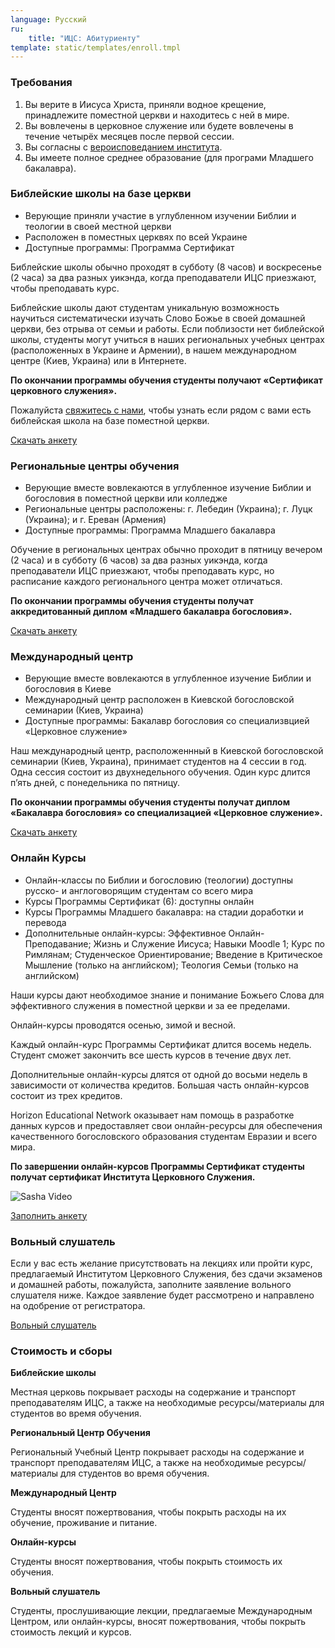 ```yaml
---
language: Русский
ru:
    title: "ИЦС: Абитуриенту"
template: static/templates/enroll.tmpl
---
```

### Требования

1. Вы верите в Иисуса Христа, приняли водное
    крещение, принадлежите поместной
    церкви и находитесь с
    ней в мире.
2. Вы вовлечены в церковное служение или будете вовлечены в течение четырёх
    месяцев после первой сессии.
3. Вы согласны с [вероисповеданием института](/static/kratkoe-ispovedanie.pdf).
4. Вы имеете полное среднее образование
    (для програми Младшего бакалавра).

### Библейские школы на базе церкви

- Верующие приняли участие
    в углубленном изучении Библии и теологии в своей местной церкви
- Расположен в поместных
    церквях по всей Украине
- Доступные программы:
    Программа Сертификат

Библейские школы обычно проходят
в субботу (8 часов) и воскресенье (2 часа)
за два
разных уикэнда, когда преподаватели ИЦС приезжают, чтобы преподавать курс.

Библейские школы дают студентам уникальную
возможность научиться систематически изучать Слово Божье в своей домашней
церкви, без отрыва от семьи и работы. Если поблизости нет библейской школы,
студенты могут учиться в наших региональных учебных центрах (расположенных в
Украине и Армении), в нашем международном центре (Киев, Украина) или в
Интернете.

**По окончании программы
обучения
студенты получают
«Сертификат
церковного
служения».**

Пожалуйста <a href="/ru/contact.html">свяжитесь с нами</a>, чтобы узнать если рядом с вами есть библейская школа на базе поместной церкви.

<a class="button is-info" target="_blank" href="/static/application.pdf">Скачать анкету</a>

### Региональные центры обучения

- Верующие вместе вовлекаются в углубленное изучение Библии и богословия в
    поместной церкви или колледже
- Региональные центры расположены: г. Лебедин (Украина); г. Луцк (Украина); и
    г. Ереван (Армения)
- Доступные программы: Программа Младшего бакалавра

Обучение в региональных центрах обычно проходит в пятницу
вечером (2 часа) и в субботу (6 часов) за два разных уикэнда, когда
преподаватели ИЦС приезжают, чтобы преподавать курс, но расписание каждого
регионального центра может отличаться.

**По окончании программы обучения студенты получат
аккредитованный диплом «Младшего бакалавра богословия».**

<a class="button is-info" target="_blank" href="/static/application.pdf">Скачать анкету</a>

### Международный центр

- Верующие вместе вовлекаются в углубленное изучение Библии и богословия в
    Киеве
- Международный центр расположен в Киевской богословской семинарии
    (Киев, Украина)
- Доступные программы: Бакалавр богословия со специализвцией «Церковное
    служение»

Наш международный центр, расположеннный в Киевской
богословской семинарии (Киев, Украина), принимает студентов на 4 сессии в год.
Одна сессия состоит из двухнедельного обучения. Один курс длится п’ять дней, с
понедельника по пятницу.

**По окончании программы обучения студенты получат
диплом «Бакалавра богословия» со специализацией
«Церковное служение».**

<a class="button is-info" target="_blank" href="/static/application.pdf">Скачать анкету</a>

### Онлайн Курсы

- Онлайн-классы по Библии и богословию (теологии) доступны русско- и
    англоговорящим студентам со всего мира
- Курсы Программы Сертификат (6): доступны онлайн
- Курсы Программы Младшего бакалавра: на стадии доработки и перевода
- Дополнительные онлайн-курсы: Эффективное Онлайн-Преподавание; Жизнь и
    Служение Иисуса; Навыки Moodle 1; Курс по Римлянам; Студенческое
    Ориентирование; Введение в Критическое Мышление (только на английском);
    Теология Семьи (только на английском)

Наши курсы дают необходимое знание и понимание
Божьего Слова для эффективного служения в поместной церкви и за ее пределами.

Онлайн-курсы проводятся осенью, зимой и весной.

Каждый онлайн-курс Программы Сертификат длится
восемь недель. Студент сможет закончить все шесть курсов в течение двух лет.

Дополнительные онлайн-курсы длятся от одной до
восьми недель в зависимости от количества кредитов. Большая часть онлайн-курсов
состоит из трех кредитов.

Horizon Educational Network оказывает нам
помощь в разработке данных курсов и предоставляет свои онлайн-ресурсы для
обеспечения качественного богословского образования студентам Евразии и всего
мира.

**По завершении онлайн-курсов Программы Сертификат студенты получат сертификат Института Церковного Служения.**

![Sasha Video](https://youtu.be/O27E8cMx2Bw)

<a class="button is-info" target="_blank" href="https://docs.google.com/forms/d/e/1FAIpQLSdShM0M6drZnBUYKFkRzPEv4KULaWHQVJ_3tZgIBQDjnazOhA/viewform">Заполнить анкету</a>

### Вольный слушатель

Если у вас есть желание присутствовать на
лекциях или пройти курс, предлагаемый Институтом Церковного Служения, без сдачи
экзаменов и домашней работы, пожалуйста, заполните заявление вольного слушателя
ниже. Каждое заявление будет рассмотрено и направлено на одобрение от
регистратора.

<a class="button" target="_blank" href="https://docs.google.com/forms/d/e/1FAIpQLSdkVE6ZTH4X8sJLUiXIpYx8b6ZC6k4PbeDQWrqWw5tQGTnsxA/viewform">Вольный слушатель</a>

### **Стоимость и сборы**

**Библейские школы**

Местная церковь покрывает расходы на содержание
и транспорт преподавателям ИЦС, а также на необходимые
ресурсы/материалы для студентов во время обучения.

**Региональный Центр Обучения**

Региональный Учебный Центр покрывает расходы на
содержание и транспорт преподавателям ИЦС, а также на необходимые
ресурсы/материалы для студентов во время обучения.

**Международный Центр**

Студенты вносят пожертвования, чтобы
покрыть расходы на их обучение, проживание и питание.

**Онлайн-курсы**

Студенты вносят пожертвования, чтобы
покрыть стоимость их обучения.

**Вольный слушатель**

Студенты, прослушивающие лекции, предлагаемые
Международным Центром, или онлайн-курсы, вносят пожертвования, чтобы
покрыть стоимость лекций и курсов.

